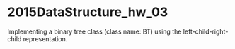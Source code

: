 # 2015DataStructure_hw_03
Implementing a binary tree class (class name: BT) using the left-child-right-child
representation. 

